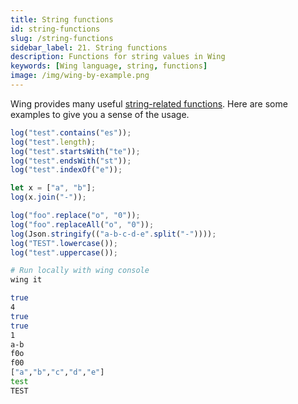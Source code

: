 ```yaml
---
title: String functions
id: string-functions
slug: /string-functions
sidebar_label: 21. String functions
description: Functions for string values in Wing
keywords: [Wing language, string, functions]
image: /img/wing-by-example.png
---
```


Wing provides many useful [string-related functions](/docs/api/standard-library/std/string#string-). Here are some examples to give you a sense of the usage.

```js playground example title="main.w"
log("test".contains("es"));
log("test".length);
log("test".startsWith("te"));
log("test".endsWith("st"));
log("test".indexOf("e"));

let x = ["a", "b"];
log(x.join("-"));

log("foo".replace("o", "0"));
log("foo".replaceAll("o", "0"));
log(Json.stringify(("a-b-c-d-e".split("-"))));
log("TEST".lowercase());
log("test".uppercase());
```

```bash title="Wing console output"
# Run locally with wing console
wing it

true
4
true
true
1
a-b
f0o
f00
["a","b","c","d","e"]
test
TEST
```
